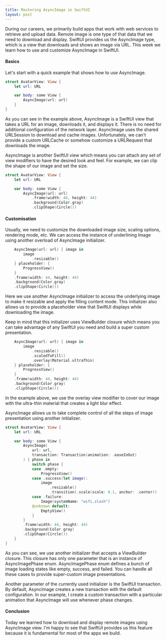 ```yaml
---
title: Mastering AsyncImage in SwiftUI
layout: post
---
```


During our careers, we primarily build apps that work with web services to retrieve and upload data. Remote image is one type of that data that we need to download and display. SwiftUI provides us the AsyncImage type, which is a view that downloads and shows an image via URL. This week we learn how to use and customize AsyncImage in SwiftUI.

#### Basics
Let's start with a quick example that shows how to use AsyncImage.

```swift
struct AvatarView: View {
    let url: URL

    var body: some View {
        AsyncImage(url: url)
    }
}
```

As you can see in the example above, AsyncImage is a SwiftUI view that takes a URL for an image, downloads it, and displays it. There is no need for additional configuration of the network layer. AsyncImage uses the shared URLSession to download and cache images. Unfortunately, we can't provide a custom URLCache or somehow customize a URLRequest that downloads the image.

AsyncImage is another SwiftUI view which means you can attach any set of view modifiers to have the desired look and feel. For example, we can clip the shape of our image and set the size.

```swift
struct AvatarView: View {
    let url: URL

    var body: some View {
        AsyncImage(url: url)
            .frame(width: 44, height: 44)
            .background(Color.gray)
            .clipShape(Circle())
```

#### Customisation
Usually, we need to customize the downloaded image size, scaling options, rendering mode, etc. We can access the instance of underlining Image using another overload of AsyncImage initializer.

```swift
    AsyncImage(url: url) { image in
        image
            .resizable()
    } placeholder: {
        ProgressView()
    }
    .frame(width: 44, height: 44)
    .background(Color.gray)
    .clipShape(Circle())
```

Here we use another AsyncImage initializer to access the underlying image to make it resizable and apply the filling content mode. This initializer also allows us to provide a placeholder view that SwiftUI displays while downloading the image.

Keep in mind that this initializer uses ViewBuilder closure which means you can take advantage of any SwiftUI you need and build a super custom presentation. 

```swift
    AsyncImage(url: url) { image in
        image
            .resizable()
            .scaledToFill()
            .overlay(Material.ultraThin)
    } placeholder: {
        ProgressView()
    }
    .frame(width: 44, height: 44)
    .background(Color.gray)
    .clipShape(Circle())
```

In the example above, we use the overlay view modifier to cover our image with the ultra-thin material that creates a light blur effect.

AsyncImage allows us to take complete control of all the steps of image presentation using another initializer.

```swift
struct AvatarView: View {
    let url: URL

    var body: some View {
        AsyncImage(
            url: url,
            transaction: Transaction(animation: .easeInOut)
        ) { phase in
            switch phase {
            case .empty:
                ProgressView()
            case .success(let image):
                image
                    .resizable()
                    .transition(.scale(scale: 0.1, anchor: .center))
            case .failure:
                Image(systemName: "wifi.slash")
            @unknown default:
                EmptyView()
            }
        }
        .frame(width: 44, height: 44)
        .background(Color.gray)
        .clipShape(Circle())
    }
}
```

As you can see, we use another initializer that accepts a ViewBuilder closure. This closure has only one parameter that is an instance of AsyncImagePhase enum. AsyncImagePhase enum defines a bunch of image loading states like empty, success, and failed. You can handle all these cases to provide super-custom image presentations.	

Another parameter of the currently used initializer is the SwiftUI transaction. By default, AsyncImage creates a new transaction with the default configuration. In our example, I create a custom transaction with a particular animation that AsyncImage will use whenever phase changes.

#### Conclusion
Today we learned how to download and display remote images using AsyncImage view. I'm happy to see that SwiftUI provides us this feature because it is fundamental for most of the apps we build.